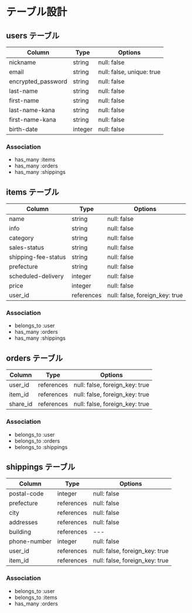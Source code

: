 # テーブル設計

## users テーブル

| Column             | Type    | Options                   |
| ------------------ | ------- | ------------------------- |
| nickname           | string  | null: false               |
| email              | string  | null: false, unique: true |
| encrypted_password | string  | null: false               |
| last-name          | string  | null: false               |
| first-name         | string  | null: false               |
| last-name-kana     | string  | null: false               |
| first-name-kana    | string  | null: false               |
| birth-date         | integer | null: false               |

### Association

- has_many :items
- has_many :orders
- has_many :shippings

## items テーブル

| Column              | Type       | Options                        |
| ------------------- | ---------- | ------------------------------ |
| name                | string     | null: false                    |
| info                | string     | null: false                    |
| category            | string     | null: false                    |
| sales-status        | string     | null: false                    |
| shipping-fee-status | string     | null: false                    |
| prefecture          | string     | null: false                    |
| scheduled-delivery  | integer    | null: false                    |
| price               | integer    | null: false                    |
| user_id             | references | null: false, foreign_key: true |

### Association

- belongs_to :user
- has_many :orders
- has_many :shippings

## orders テーブル

| Column   | Type       | Options                        |
| -------- | ---------- | ------------------------------ |
| user_id  | references | null: false, foreign_key: true |
| item_id  | references | null: false, foreign_key: true |
| share_id | references | null: false, foreign_key: true |

### Association

- belongs_to :user
- belongs_to :orders
- belongs_to :shippings

## shippings テーブル

| Column       | Type       | Options                        |
| ------------ | ---------- | ------------------------------ |
| postal-code  | integer    | null: false                    |
| prefecture   | references | null: false                    |
| city         | references | null: false                    |
| addresses    | references | null: false                    |
| building     | references | ---                            |
| phone-number | integer    | null: false                    |
| user_id      | references | null: false, foreign_key: true |
| item_id      | references | null: false, foreign_key: true |

### Association

- belongs_to :user
- belongs_to :items
- has_many :orders